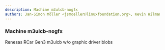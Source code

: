 ```yaml
---
description: Machine m3ulcb-nogfx
authors: Jan-Simon Möller <jsmoeller@linuxfoundation.org>, Kevin Hilman <khilman@baylibre.com>, Ronan Le Martret <ronan.lemartret@iot.bzh>, Yannick Gicquel <yannick.gicquel@iot.bzh>
---
```

	
### Machine m3ulcb-nogfx
	 
Renesas RCar Gen3 m3ulcb w/o graphic driver blobs
